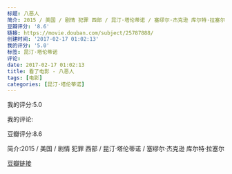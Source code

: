 ```yaml
---
标题: 八恶人
简介: 2015 / 美国 / 剧情 犯罪 西部 / 昆汀·塔伦蒂诺 / 塞缪尔·杰克逊 库尔特·拉塞尔
豆瓣评分: '8.6'
链接: https://movie.douban.com/subject/25787888/
创建时间: '2017-02-17 01:02:13'
我的评分: '5.0'
标签: 昆汀·塔伦蒂诺
评论:
date: 2017-02-17 01:02:13
title: 看了电影 - 八恶人
tags: [电影]
categories: [昆汀·塔伦蒂诺]
---
```


我的评分:5.0

我的评论:

豆瓣评分:8.6

简介:2015 / 美国 / 剧情 犯罪 西部 / 昆汀·塔伦蒂诺 / 塞缪尔·杰克逊 库尔特·拉塞尔

[豆瓣链接](https://movie.douban.com/subject/25787888/)

